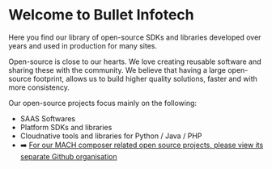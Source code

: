 # Welcome to Bullet Infotech

Here you find our library of open-source SDKs and libraries developed over years and used in production for many sites.

Open-source is close to our hearts. We love creating reusable software and sharing these with the community. We believe that having a large open-source footprint, allows us to build higher quality solutions, faster and with more consistency.

Our open-source projects focus mainly on the following:

- SAAS Softwares
- Platform SDKs and libraries
- Cloudnative tools and libraries for Python / Java / PHP
- ➡️ [For our MACH composer related open source projects, please view its separate Github organisation](https://github.com/mach-composer)


